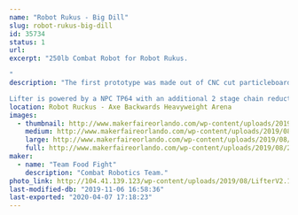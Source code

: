 ```yaml
---
name: "Robot Rukus - Big Dill"
slug: robot-rukus-big-dill
id: 35734
status: 1
url: 
excerpt: "250lb Combat Robot for Robot Rukus.

"
description: "The first prototype was made out of CNC cut particleboard to check the fit and overall scale before committing to getting the steel laser cut. 

Lifter is powered by a NPC TP64 with an additional 2 stage chain reduction to allows us to easily lift another 250lb robot."
location: Robot Ruckus - Axe Backwards Heavyweight Arena
images:
  - thumbnail: http://www.makerfaireorlando.com/wp-content/uploads/2019/08/28053530_10213142309646572_1376832192_n.png
    medium: http://www.makerfaireorlando.com/wp-content/uploads/2019/08/28053530_10213142309646572_1376832192_n.png
    large: http://www.makerfaireorlando.com/wp-content/uploads/2019/08/28053530_10213142309646572_1376832192_n.png
    full: http://www.makerfaireorlando.com/wp-content/uploads/2019/08/28053530_10213142309646572_1376832192_n.png
maker:
  - name: "Team Food Fight"
    description: "Combat Robotics Team."
photo_link: http://104.41.139.123/wp-content/uploads/2019/08/LifterV2.126-1024x576.jpg
last-modified-db: "2019-11-06 16:58:36"
last-exported: "2020-04-07 17:18:23"
---
```

